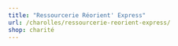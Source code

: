 ```yaml
---
title: "Ressourcerie Réorient' Express"
url: /charolles/ressourcerie-reorient-express/
shop: charité
---
```


